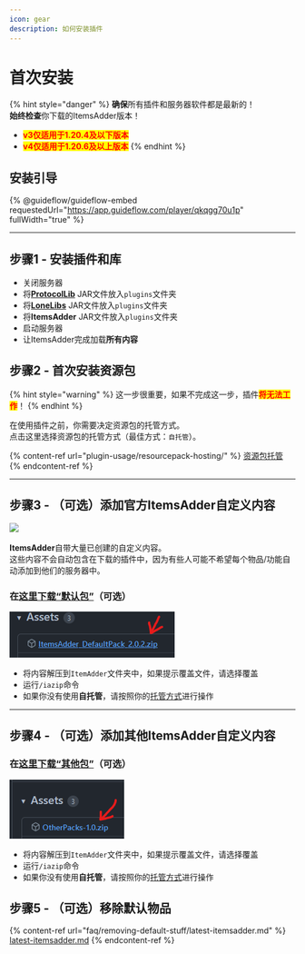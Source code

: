 ```yaml
---
icon: gear
description: 如何安装插件
---
```


# 首次安装

{% hint style="danger" %}
**确保**所有插件和服务器软件都是最新的！\
**始终检查**你下载的ItemsAdder版本！

* <mark style="color:red;">**v3仅适用于1.20.4及以下版本**</mark>
* <mark style="color:red;">**v4仅适用于1.20.6及以上版本**</mark>
{% endhint %}

## 安装引导

{% @guideflow/guideflow-embed requestedUrl="https://app.guideflow.com/player/qkqgg70u1p" fullWidth="true" %}

***

## 步骤1 - 安装插件和库

* 关闭服务器
* 将[**ProtocolLib**](https://ci.dmulloy2.net/job/ProtocolLib/lastSuccessfulBuild/) JAR文件放入`plugins`文件夹
* 将[**LoneLibs**](https://www.spigotmc.org/resources/lonelibs.75974/) JAR文件放入`plugins`文件夹
* 将**ItemsAdder** JAR文件放入`plugins`文件夹
* 启动服务器
* 让ItemsAdder完成加载**所有内容**

## 步骤2 - 首次安装资源包

{% hint style="warning" %}
这一步很重要，如果不完成这一步，插件<mark style="color:red;">**将无法工作**</mark>！
{% endhint %}

在使用插件之前，你需要决定资源包的托管方式。\
点击这里选择资源包的托管方式（最佳方式：`自托管`）。

{% content-ref url="plugin-usage/resourcepack-hosting/" %}
[资源包托管](plugin-usage/resourcepack-hosting/)
{% endcontent-ref %}

***

## 步骤3 - （可选）添加官方ItemsAdder自定义内容

![](.gitbook/assets/items\_showcase\_gif.apng)

**ItemsAdder**自带大量已创建的自定义内容。\
这些内容不会自动包含在下载的插件中，因为有些人可能不希望每个物品/功能自动添加到他们的服务器中。

### 在[这里下载“默认包”](https://github.com/ItemsAdder/DefaultPack/releases/latest)（可选）

<div align="left">

<img src=".gitbook/assets/image (47).png" alt="">

</div>

* 将内容解压到`ItemAdder`文件夹中，如果提示覆盖文件，请选择覆盖
* 运行`/iazip`命令
* 如果你没有使用**自托管**，请按照你的[托管方式](plugin-usage/resourcepack-hosting/)进行操作

***

## 步骤4 - （可选）添加其他ItemsAdder自定义内容

### 在[这里下载“其他包”](https://github.com/ItemsAdder/OtherPacks/releases/latest)（可选）

<div align="left">

<img src=".gitbook/assets/image (50).png" alt="">

</div>

* 将内容解压到`ItemAdder`文件夹中，如果提示覆盖文件，请选择覆盖
* 运行`/iazip`命令
* 如果你没有使用**自托管**，请按照你的[托管方式](plugin-usage/resourcepack-hosting/)进行操作

## 步骤5 - （可选）移除默认物品

{% content-ref url="faq/removing-default-stuff/latest-itemsadder.md" %}
[latest-itemsadder.md](faq/removing-default-stuff/latest-itemsadder.md)
{% endcontent-ref %}
